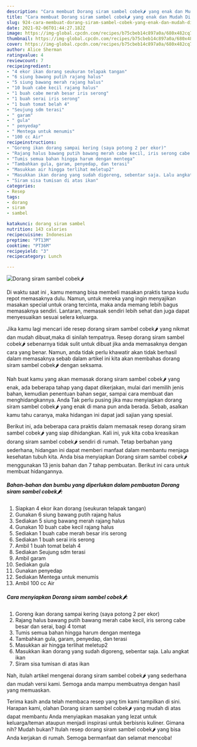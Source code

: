 ```yaml
---
description: "Cara membuat Dorang siram sambel cobek🌶 yang enak dan Mudah Dibuat"
title: "Cara membuat Dorang siram sambel cobek🌶 yang enak dan Mudah Dibuat"
slug: 924-cara-membuat-dorang-siram-sambel-cobek-yang-enak-dan-mudah-dibuat
date: 2021-02-06T01:44:27.182Z
image: https://img-global.cpcdn.com/recipes/b75cbeb14c897a0a/680x482cq70/dorang-siram-sambel-cobek🌶-foto-resep-utama.jpg
thumbnail: https://img-global.cpcdn.com/recipes/b75cbeb14c897a0a/680x482cq70/dorang-siram-sambel-cobek🌶-foto-resep-utama.jpg
cover: https://img-global.cpcdn.com/recipes/b75cbeb14c897a0a/680x482cq70/dorang-siram-sambel-cobek🌶-foto-resep-utama.jpg
author: Alice Sherman
ratingvalue: 4
reviewcount: 7
recipeingredient:
- "4 ekor ikan dorang seukuran telapak tangan"
- "6 siung bawang putih rajang halus"
- "5 siung bawang merah rajang halus"
- "10 buah cabe kecil rajang halus"
- "1 buah cabe merah besar iris serong"
- "1 buah serai iris serong"
- "1 buah tomat belah 4"
- "Seujung sdm terasi"
- " garam"
- " gula"
- " penyedap"
- " Mentega untuk menumis"
- "100 cc Air"
recipeinstructions:
- "Goreng ikan dorang sampai kering (saya potong 2 per ekor)"
- "Rajang halus bawang putih bawang merah cabe kecil, iris serong cabe besar dan serai, bagi 4 tomat"
- "Tumis semua bahan hingga harum dengan mentega"
- "Tambahkan gula, garam, penyedap, dan terasi"
- "Masukkan air hingga terlihat meletup2"
- "Masukkan ikan dorang yang sudah digoreng, sebentar saja. Lalu angkat ikan"
- "Siram sisa tumisan di atas ikan"
categories:
- Resep
tags:
- dorang
- siram
- sambel

katakunci: dorang siram sambel 
nutrition: 143 calories
recipecuisine: Indonesian
preptime: "PT13M"
cooktime: "PT36M"
recipeyield: "3"
recipecategory: Lunch

---
```



![Dorang siram sambel cobek🌶](https://img-global.cpcdn.com/recipes/b75cbeb14c897a0a/680x482cq70/dorang-siram-sambel-cobek🌶-foto-resep-utama.jpg)

Di waktu  saat ini , kamu memang bisa membeli masakan praktis tanpa kudu repot memasaknya dulu. Namun, untuk mereka yang ingin menyajikan masakan special untuk orang tercinta, maka anda memang lebih bagus memasaknya sendiri. Lantaran, memasak sendiri lebih sehat dan juga dapat menyesuaikan sesuai selera keluarga.

Jika kamu lagi mencari ide resep dorang siram sambel cobek🌶 yang nikmat dan mudah dibuat,maka di sinilah tempatnya. Resep dorang siram sambel cobek🌶  sebenarnya tidak sulit untuk dibuat jika anda memasaknya dengan cara yang benar. Namun, anda tidak perlu khawatir akan tidak berhasil dalam memasaknya 
sebab dalam artikel ini kita akan membahas dorang siram sambel cobek🌶 dengan seksama.  



Nah buat kamu yang akan memasak dorang siram sambel cobek🌶 yang enak, ada beberapa tahap yang dapat dikerjakan, mulai dari memilih jenis bahan, kemudian penentuan bahan segar, sampai cara membuat dan menghidangkannya. Anda Tak perlu pusing jika mau menyiapkan dorang siram sambel cobek🌶 yang enak di mana pun anda berada. Sebab, asalkan kamu  tahu caranya, maka hidangan ini dapat jadi sajian yang spesial.

Berikut ini, ada beberapa cara praktis  dalam memasak resep dorang siram sambel cobek🌶 yang siap dihidangkan. Kali ini, yuk kita coba kreasikan dorang siram sambel cobek🌶 sendiri di rumah. Tetap berbahan yang sederhana, hidangan ini dapat memberi manfaat dalam membantu menjaga kesehatan tubuh kita. Anda bisa menyiapkan Dorang siram sambel cobek🌶 menggunakan 13 jenis bahan dan 7 tahap pembuatan. Berikut ini cara untuk membuat hidangannya.

<!--inarticleads1-->

##### Bahan-bahan dan bumbu yang diperlukan dalam pembuatan Dorang siram sambel cobek🌶:

1. Siapkan 4 ekor ikan dorang (seukuran telapak tangan)
1. Gunakan 6 siung bawang putih rajang halus
1. Sediakan 5 siung bawang merah rajang halus
1. Gunakan 10 buah cabe kecil rajang halus
1. Sediakan 1 buah cabe merah besar iris serong
1. Sediakan 1 buah serai iris serong
1. Ambil 1 buah tomat belah 4
1. Sediakan Seujung sdm terasi
1. Ambil  garam
1. Sediakan  gula
1. Gunakan  penyedap
1. Sediakan  Mentega untuk menumis
1. Ambil 100 cc Air




<!--inarticleads2-->

##### Cara menyiapkan Dorang siram sambel cobek🌶:

1. Goreng ikan dorang sampai kering (saya potong 2 per ekor)
1. Rajang halus bawang putih bawang merah cabe kecil, iris serong cabe besar dan serai, bagi 4 tomat
1. Tumis semua bahan hingga harum dengan mentega
1. Tambahkan gula, garam, penyedap, dan terasi
1. Masukkan air hingga terlihat meletup2
1. Masukkan ikan dorang yang sudah digoreng, sebentar saja. Lalu angkat ikan
1. Siram sisa tumisan di atas ikan




Nah, itulah artikel mengenai  dorang siram sambel cobek🌶  yang sederhana dan mudah versi kami. Semoga anda mampu membuatnya dengan hasil yang memuaskan. 

Terima kasih anda telah membaca resep yang tim kami tampilkan di sini. Harapan kami, olahan  Dorang siram sambel cobek🌶 yang mudah di atas dapat membantu Anda menyiapkan masakan yang lezat untuk keluarga/teman ataupun menjadi inspirasi untuk berbisnis kuliner. Gimana nih? Mudah bukan? Itulah resep dorang siram sambel cobek🌶 yang bisa Anda kerjakan di rumah. Semoga bermanfaat dan selamat mencoba!


